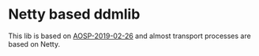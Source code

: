 # Netty based ddmlib

This lib is based on [AOSP-2019-02-26](https://android.googlesource.com/platform/tools/base/+/539b90ad38808a0f3efec037c9a6ac3603ef0f9b)
and almost transport processes are based on Netty.
